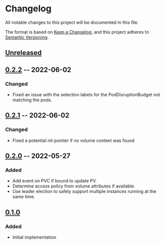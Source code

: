 # Changelog
All notable changes to this project will be documented in this file.

The format is based on [Keep a Changelog](https://keepachangelog.com/en/1.0.0/),
and this project adheres to [Semantic Versioning](https://semver.org/spec/v2.0.0.html).

## [Unreleased]

## [0.2.2] -- 2022-06-02

### Changed
- Fixed an issue with the selection labels for the PodDisruptionBudget not matching the pods.

## [0.2.1] -- 2022-06-02

### Changed
- Fixed a potential nil-pointer if no volume context was found

## [0.2.0] -- 2022-05-27

### Added
- Add event on PVC if bound to update PV.
- Determine access policy from volume attributes if available.
- Use leader election to safely support multiple instances running at the same time.

## [0.1.0]

### Added
- Initial implementation

[Unreleased]: https://github.com/piraeusdatastore/linstor-affinity-controller/compare/v0.2.2...HEAD
[0.2.2]: https://github.com/piraeusdatastore/linstor-affinity-controller/compare/v0.2.1...v0.2.2
[0.2.1]: https://github.com/piraeusdatastore/linstor-affinity-controller/compare/v0.2.0...v0.2.1
[0.2.0]: https://github.com/piraeusdatastore/linstor-affinity-controller/compare/v0.1.0...v0.2.0
[0.1.0]: https://github.com/piraeusdatastore/linstor-affinity-controller/releases/tag/v0.1.0
